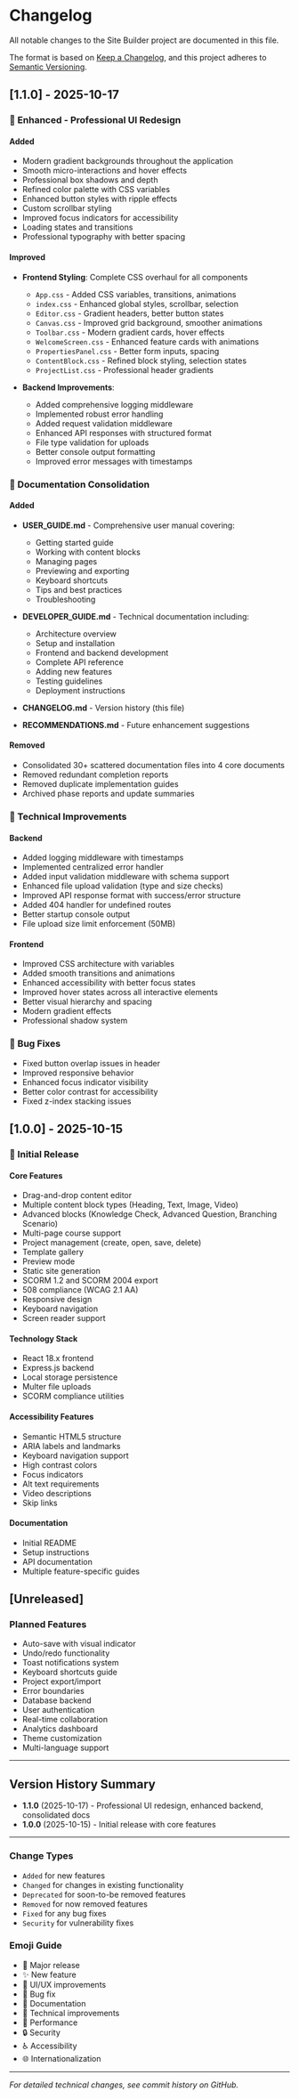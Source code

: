 # Changelog

All notable changes to the Site Builder project are documented in this file.

The format is based on [Keep a Changelog](https://keepachangelog.com/en/1.0.0/),
and this project adheres to [Semantic Versioning](https://semver.org/spec/v2.0.0.html).

## [1.1.0] - 2025-10-17

### 🎨 Enhanced - Professional UI Redesign

#### Added
- Modern gradient backgrounds throughout the application
- Smooth micro-interactions and hover effects
- Professional box shadows and depth
- Refined color palette with CSS variables
- Enhanced button styles with ripple effects
- Custom scrollbar styling
- Improved focus indicators for accessibility
- Loading states and transitions
- Professional typography with better spacing

#### Improved
- **Frontend Styling**: Complete CSS overhaul for all components
  - `App.css` - Added CSS variables, transitions, animations
  - `index.css` - Enhanced global styles, scrollbar, selection
  - `Editor.css` - Gradient headers, better button states
  - `Canvas.css` - Improved grid background, smoother animations
  - `Toolbar.css` - Modern gradient cards, hover effects
  - `WelcomeScreen.css` - Enhanced feature cards with animations
  - `PropertiesPanel.css` - Better form inputs, spacing
  - `ContentBlock.css` - Refined block styling, selection states
  - `ProjectList.css` - Professional header gradients

- **Backend Improvements**:
  - Added comprehensive logging middleware
  - Implemented robust error handling
  - Added request validation middleware
  - Enhanced API responses with structured format
  - File type validation for uploads
  - Better console output formatting
  - Improved error messages with timestamps

### 📖 Documentation Consolidation

#### Added
- **USER_GUIDE.md** - Comprehensive user manual covering:
  - Getting started guide
  - Working with content blocks
  - Managing pages
  - Previewing and exporting
  - Keyboard shortcuts
  - Tips and best practices
  - Troubleshooting

- **DEVELOPER_GUIDE.md** - Technical documentation including:
  - Architecture overview
  - Setup and installation
  - Frontend and backend development
  - Complete API reference
  - Adding new features
  - Testing guidelines
  - Deployment instructions

- **CHANGELOG.md** - Version history (this file)
- **RECOMMENDATIONS.md** - Future enhancement suggestions

#### Removed
- Consolidated 30+ scattered documentation files into 4 core documents
- Removed redundant completion reports
- Removed duplicate implementation guides
- Archived phase reports and update summaries

### 🔧 Technical Improvements

#### Backend
- Added logging middleware with timestamps
- Implemented centralized error handler
- Added input validation middleware with schema support
- Enhanced file upload validation (type and size checks)
- Improved API response format with success/error structure
- Added 404 handler for undefined routes
- Better startup console output
- File upload size limit enforcement (50MB)

#### Frontend
- Improved CSS architecture with variables
- Added smooth transitions and animations
- Enhanced accessibility with better focus states
- Improved hover states across all interactive elements
- Better visual hierarchy and spacing
- Modern gradient effects
- Professional shadow system

### 🐛 Bug Fixes
- Fixed button overlap issues in header
- Improved responsive behavior
- Enhanced focus indicator visibility
- Better color contrast for accessibility
- Fixed z-index stacking issues

## [1.0.0] - 2025-10-15

### 🎉 Initial Release

#### Core Features
- Drag-and-drop content editor
- Multiple content block types (Heading, Text, Image, Video)
- Advanced blocks (Knowledge Check, Advanced Question, Branching Scenario)
- Multi-page course support
- Project management (create, open, save, delete)
- Template gallery
- Preview mode
- Static site generation
- SCORM 1.2 and SCORM 2004 export
- 508 compliance (WCAG 2.1 AA)
- Responsive design
- Keyboard navigation
- Screen reader support

#### Technology Stack
- React 18.x frontend
- Express.js backend
- Local storage persistence
- Multer file uploads
- SCORM compliance utilities

#### Accessibility Features
- Semantic HTML5 structure
- ARIA labels and landmarks
- Keyboard navigation support
- High contrast colors
- Focus indicators
- Alt text requirements
- Video descriptions
- Skip links

#### Documentation
- Initial README
- Setup instructions
- API documentation
- Multiple feature-specific guides

## [Unreleased]

### Planned Features
- Auto-save with visual indicator
- Undo/redo functionality
- Toast notifications system
- Keyboard shortcuts guide
- Project export/import
- Error boundaries
- Database backend
- User authentication
- Real-time collaboration
- Analytics dashboard
- Theme customization
- Multi-language support

---

## Version History Summary

- **1.1.0** (2025-10-17) - Professional UI redesign, enhanced backend, consolidated docs
- **1.0.0** (2025-10-15) - Initial release with core features

---

### Change Types

- `Added` for new features
- `Changed` for changes in existing functionality
- `Deprecated` for soon-to-be removed features
- `Removed` for now removed features
- `Fixed` for any bug fixes
- `Security` for vulnerability fixes

### Emoji Guide

- 🎉 Major release
- ✨ New feature
- 🎨 UI/UX improvements
- 🐛 Bug fix
- 📖 Documentation
- 🔧 Technical improvements
- 🚀 Performance
- 🔒 Security
- ♿ Accessibility
- 🌐 Internationalization

---

*For detailed technical changes, see commit history on GitHub.*
